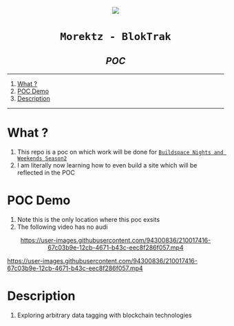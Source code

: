 <p align="center">
<a href="https://bit.ly/morektz"><img src="https://hits.seeyoufarm.com/api/count/incr/badge.svg?url=https%3A%2F%2Fgithub.com%2Fmorektz%2Fmbk-bns2w&count_bg=%23000000&title_bg=%23620000&icon=spotify.svg&icon_color=%23FFFFFF&title=apes&edge_flat=false"/></a>
</p>

<h1 align="center"><code>Morektz - BlokTrak</code></h1>
<h2 align="center"><i>POC</i></h1>

----
1. [What ?](#what-)
2. [POC Demo](#poc-demo)
3. [Description](#description)

----

# What ?

1. This repo is a poc on which work will be done for [`Buildspace Nights and Weekends Season2`](https://buildspace.so/nights-and-weekends)
2. I am literally now learning how to even build a site which will be reflected in the POC

# POC Demo 

1. Note this is the only location where this poc exsits 
2. The following video has no audi

<p align="center">
<a href="https://mbv1.vercel.app/" target="_blank">
https://user-images.githubusercontent.com/94300836/210017416-67c03b9e-12cb-4671-b43c-eec8f286f057.mp4
</a>
</p>

https://user-images.githubusercontent.com/94300836/210017416-67c03b9e-12cb-4671-b43c-eec8f286f057.mp4

# Description 

1. Exploring arbitrary data tagging with blockchain technologies

